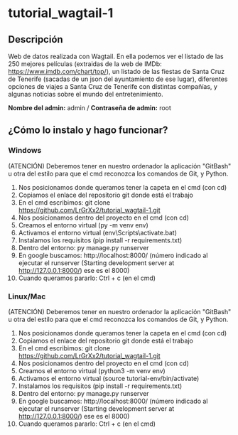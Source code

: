 # tutorial_wagtail-1
## Descripción
Web de datos realizada con Wagtail.
En ella podemos ver el listado de las 250 mejores películas (extraidas de la web de IMDb: https://www.imdb.com/chart/top/), un listado de las fiestas de Santa Cruz de Tenerife (sacadas de un json del ayuntamiento de ese lugar), diferentes opciones de viajes a Santa Cruz de Tenerife con distintas compañías, y algunas noticias sobre el mundo del entretenimiento.

**Nombre del admin:** admin / **Contraseña de admin:** root

## ¿Cómo lo instalo y hago funcionar?
### Windows
(ATENCIÓN) Deberemos tener en nuestro ordenador la aplicación "GitBash" u otra del estilo para que el cmd reconozca los comandos de Git, y Python.
1. Nos posicionamos donde queramos tener la capeta en el cmd (con cd)
2. Copiamos el enlace del repositorio git donde está el trabajo
3. En el cmd escribimos: git clone https://github.com/LrGrXx2/tutorial_wagtail-1.git
4. Nos posicionamos dentro del proyecto en el cmd (con cd)
5. Creamos el entorno virtual (py -m venv env)
6. Activamos el entorno virtual (env\Scripts\activate.bat)
7. Instalamos los requisitos (pip install -r requirements.txt)
8. Dentro del entorno: py manage.py runserver
9. En google buscamos: http://localhost:8000/ (número indicado al ejecutar el runserver (Starting development server at http://127.0.0.1:8000/) ese es el 8000)
10. Cuando queramos pararlo: Ctrl + c (en el cmd)

### Linux/Mac
(ATENCIÓN) Deberemos tener en nuestro ordenador la aplicación "GitBash" u otra del estilo para que el cmd reconozca los comandos de Git, y Python.
1. Nos posicionamos donde queramos tener la capeta en el cmd (con cd)
2. Copiamos el enlace del repositorio git donde está el trabajo
3. En el cmd escribimos: git clone https://github.com/LrGrXx2/tutorial_wagtail-1.git
4. Nos posicionamos dentro del proyecto en el cmd (con cd)
5. Creamos el entorno virtual (python3 -m venv env)
6. Activamos el entorno virtual (source tutorial-env/bin/activate)
7. Instalamos los requisitos (pip install -r requirements.txt)
8. Dentro del entorno: py manage.py runserver
9. En google buscamos: http://localhost:8000/ (número indicado al ejecutar el runserver (Starting development server at http://127.0.0.1:8000/) ese es el 8000)
10. Cuando queramos pararlo: Ctrl + c (en el cmd)
